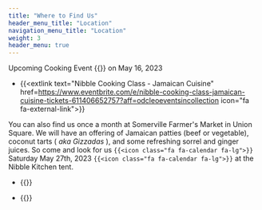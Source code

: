 ```yaml
---
title: "Where to Find Us"
header_menu_title: "Location"
navigation_menu_title: "Location"
weight: 3
header_menu: true
---
```


Upcoming Cooking Event {{<icon class="fa fa-ticket fa-lg">}} on May 16, 2023

- {{<extlink text="Nibble Cooking Class - Jamaican Cuisine" href=https://www.eventbrite.com/e/nibble-cooking-class-jamaican-cuisine-tickets-611406652757?aff=odcleoeventsincollection icon="fa fa-external-link">}}

You can also find us once a month at Somerville Farmer's Market in Union Square. We will have an offering of Jamaican patties (beef or vegetable), coconut tarts ( *aka Gizzadas* ), and some refreshing sorrel and ginger juices. So come and look for us `{{<icon class="fa fa-calendar fa-lg">}}` Saturday May 27th, 2023 `{{<icon class="fa fa-calendar fa-lg">}}` at the Nibble Kitchen tent.

- {{<extlink text="2023 Union Square Farmers Market in Somerville" href="https://www.unionsquaremain.org/2023-fmseason" icon="fa fa-external-link">}}

- {{<extlink text="Nibble - Global Eats by Local Peeps " href="https://nibblesomerville.com/" icon="fa fa-external-link">}}